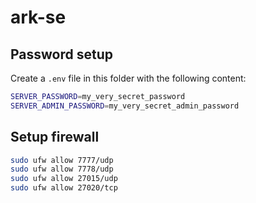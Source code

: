 # ark-se

## Password setup

Create a `.env` file in this folder with the following content:

```bash
SERVER_PASSWORD=my_very_secret_password
SERVER_ADMIN_PASSWORD=my_very_secret_admin_password
```

## Setup firewall

```bash
sudo ufw allow 7777/udp
sudo ufw allow 7778/udp
sudo ufw allow 27015/udp
sudo ufw allow 27020/tcp
```
